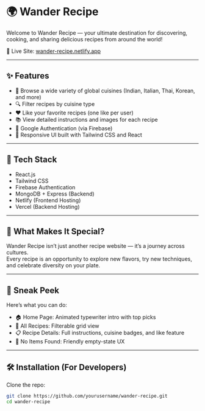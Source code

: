 # 🌍 Wander Recipe

Welcome to Wander Recipe — your ultimate destination for discovering, cooking, and sharing delicious recipes from around the world!

🔗 Live Site: [wander-recipe.netlify.app](https://wander-recipe.netlify.app/)

---

## ✨ Features

- 🍳 Browse a wide variety of global cuisines (Indian, Italian, Thai, Korean, and more)
- 🔍 Filter recipes by cuisine type
- ❤️ Like your favorite recipes (one like per user)
- 📚 View detailed instructions and images for each recipe
- 🔐 Google Authentication (via Firebase)
- 🔄 Responsive UI built with Tailwind CSS and React

---

## 🚀 Tech Stack

- React.js
- Tailwind CSS
- Firebase Authentication
- MongoDB + Express (Backend)
- Netlify (Frontend Hosting)
- Vercel (Backend Hosting)

---

## 🧠 What Makes It Special?

Wander Recipe isn’t just another recipe website — it’s a journey across cultures.  
Every recipe is an opportunity to explore new flavors, try new techniques, and celebrate diversity on your plate.

---

## 📸 Sneak Peek

Here’s what you can do:

- 🏠 Home Page: Animated typewriter intro with top picks
- 📖 All Recipes: Filterable grid view
- 📋 Recipe Details: Full instructions, cuisine badges, and like feature
- 🚫 No Items Found: Friendly empty-state UX

---

## 🛠️ Installation (For Developers)

Clone the repo:

```bash
git clone https://github.com/yourusername/wander-recipe.git
cd wander-recipe
